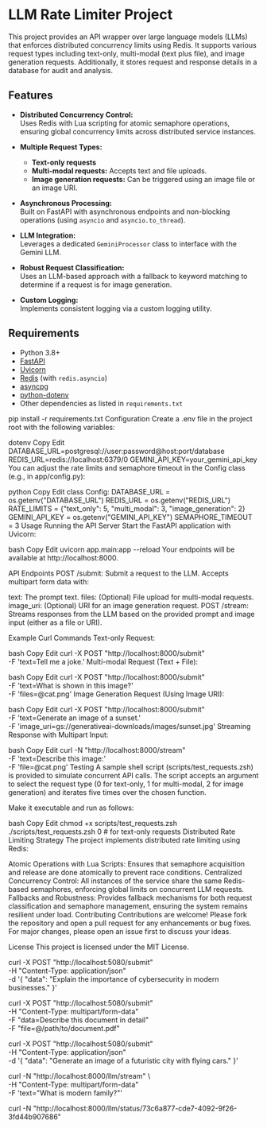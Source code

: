 # LLM Rate Limiter Project

This project provides an API wrapper over large language models (LLMs) that enforces distributed concurrency limits using Redis. It supports various request types including text-only, multi-modal (text plus file), and image generation requests. Additionally, it stores request and response details in a database for audit and analysis.

## Features

- **Distributed Concurrency Control:**  
  Uses Redis with Lua scripting for atomic semaphore operations, ensuring global concurrency limits across distributed service instances.

- **Multiple Request Types:**  
  - **Text-only requests**
  - **Multi-modal requests:** Accepts text and file uploads.
  - **Image generation requests:** Can be triggered using an image file or an image URI.

- **Asynchronous Processing:**  
  Built on FastAPI with asynchronous endpoints and non-blocking operations (using `asyncio` and `asyncio.to_thread`).

- **LLM Integration:**  
  Leverages a dedicated `GeminiProcessor` class to interface with the Gemini LLM.

- **Robust Request Classification:**  
  Uses an LLM-based approach with a fallback to keyword matching to determine if a request is for image generation.

- **Custom Logging:**  
  Implements consistent logging via a custom logging utility.

## Requirements

- Python 3.8+
- [FastAPI](https://fastapi.tiangolo.com/)
- [Uvicorn](https://www.uvicorn.org/)
- [Redis](https://redis.io/) (with `redis.asyncio`)
- [asyncpg](https://github.com/MagicStack/asyncpg)
- [python-dotenv](https://github.com/theskumar/python-dotenv)
- Other dependencies as listed in `requirements.txt`

pip install -r requirements.txt
Configuration
Create a .env file in the project root with the following variables:

dotenv
Copy
Edit
DATABASE_URL=postgresql://user:password@host:port/database
REDIS_URL=redis://localhost:6379/0
GEMINI_API_KEY=your_gemini_api_key
You can adjust the rate limits and semaphore timeout in the Config class (e.g., in app/config.py):

python
Copy
Edit
class Config:
    DATABASE_URL = os.getenv("DATABASE_URL")
    REDIS_URL = os.getenv("REDIS_URL")
    RATE_LIMITS = {"text_only": 5, "multi_modal": 3, "image_generation": 2}
    GEMINI_API_KEY = os.getenv("GEMINI_API_KEY")
    SEMAPHORE_TIMEOUT = 3
Usage
Running the API Server
Start the FastAPI application with Uvicorn:

bash
Copy
Edit
uvicorn app.main:app --reload
Your endpoints will be available at http://localhost:8000.

API Endpoints
POST /submit:
Submit a request to the LLM. Accepts multipart form data with:

text: The prompt text.
files: (Optional) File upload for multi-modal requests.
image_uri: (Optional) URI for an image generation request.
POST /stream:
Streams responses from the LLM based on the provided prompt and image input (either as a file or URI).

Example Curl Commands
Text-only Request:

bash
Copy
Edit
curl -X POST "http://localhost:8000/submit" \
     -F 'text=Tell me a joke.'
Multi-modal Request (Text + File):

bash
Copy
Edit
curl -X POST "http://localhost:8000/submit" \
     -F 'text=What is shown in this image?' \
     -F 'files=@cat.png'
Image Generation Request (Using Image URI):

bash
Copy
Edit
curl -X POST "http://localhost:8000/submit" \
     -F 'text=Generate an image of a sunset.' \
     -F 'image_uri=gs://generativeai-downloads/images/sunset.jpg'
Streaming Response with Multipart Input:

bash
Copy
Edit
curl -N "http://localhost:8000/stream" \
     -F 'text=Describe this image:' \
     -F 'file=@cat.png'
Testing
A sample shell script (scripts/test_requests.zsh) is provided to simulate concurrent API calls. The script accepts an argument to select the request type (0 for text-only, 1 for multi-modal, 2 for image generation) and iterates five times over the chosen function.

Make it executable and run as follows:

bash
Copy
Edit
chmod +x scripts/test_requests.zsh
./scripts/test_requests.zsh 0  # for text-only requests
Distributed Rate Limiting Strategy
The project implements distributed rate limiting using Redis:

Atomic Operations with Lua Scripts:
Ensures that semaphore acquisition and release are done atomically to prevent race conditions.
Centralized Concurrency Control:
All instances of the service share the same Redis-based semaphores, enforcing global limits on concurrent LLM requests.
Fallbacks and Robustness:
Provides fallback mechanisms for both request classification and semaphore management, ensuring the system remains resilient under load.
Contributing
Contributions are welcome! Please fork the repository and open a pull request for any enhancements or bug fixes. For major changes, please open an issue first to discuss your ideas.

License
This project is licensed under the MIT License.





curl -X POST "http://localhost:5080/submit" \
     -H "Content-Type: application/json" \
     -d '{
           "data": "Explain the importance of cybersecurity in modern businesses."
         }'


curl -X POST "http://localhost:5080/submit" \
     -H "Content-Type: multipart/form-data" \
     -F "data=Describe this document in detail" \
     -F "file=@/path/to/document.pdf"


curl -X POST "http://localhost:5080/submit" \
     -H "Content-Type: application/json" \
     -d '{
           "data": "Generate an image of a futuristic city with flying cars."
         }'

 curl -N "http://localhost:8000/llm/stream" \          
     -H "Content-Type: multipart/form-data" \
     -F 'text="What is modern family?"'

curl -N "http://localhost:8000/llm/status/73c6a877-cde7-4092-9f26-3fd44b907686"  
